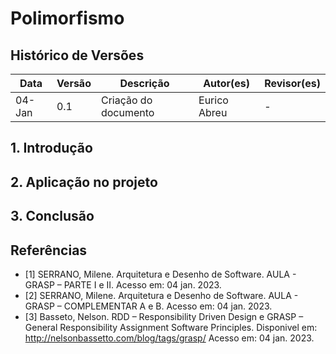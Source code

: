 # Polimorfismo

## Histórico de Versões

| Data   | Versão | Descrição            | Autor(es)    | Revisor(es) |
| ------ | ------ | -------------------- | ------------ | ----------- |
| 04-Jan | 0.1    | Criação do documento | Eurico Abreu | -           |

## 1. Introdução

## 2. Aplicação no projeto

## 3. Conclusão

## Referências

- [1] SERRANO, Milene. Arquitetura e Desenho de Software. AULA - GRASP – PARTE I e II. Acesso em: 04 jan. 2023.
- [2] SERRANO, Milene. Arquitetura e Desenho de Software. AULA - GRASP – COMPLEMENTAR A e B. Acesso em: 04 jan. 2023.
- [3] Basseto, Nelson. RDD – Responsibility Driven Design e GRASP – General Responsibility Assignment Software Principles. Disponivel em: http://nelsonbassetto.com/blog/tags/grasp/ Acesso em: 04 jan. 2023.
